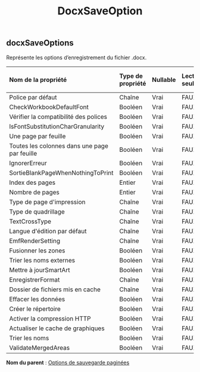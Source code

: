 ﻿---
title: DocxSaveOption
second_title: Aspose.Cells Cloud Documen
type: docs
url: /fr/specification/model/docxsaveoptions/
description: "Aspose.Cells Spécification du modèle cloud : DocxSaveOptions. Gérez sans effort Excel et d'autres feuilles de calcul avec des fonctionnalités telles que l'ouverture, la génération, l'édition, le fractionnement, la fusion, la comparaison et la conversion."
kwords: Excel, Office, feuille de calcul, Cloud REST API, DocxSaveOptions
weight: 50
---
## **docxSaveOptions**

 Représente les options d’enregistrement du fichier .docx.

| Nom de la propriété| Type de propriété| Nullable| Lecture seulement| Valeur par défaut| Description|
|:- |:- |:- |:- |:- |:- |
| Police par défaut| Chaîne| Vrai| FAUX|||
| CheckWorkbookDefaultFont| Booléen| Vrai| FAUX|||
| Vérifier la compatibilité des polices| Booléen| Vrai| FAUX|||
| IsFontSubstitutionCharGranularity| Booléen| Vrai| FAUX|||
| Une page par feuille| Booléen| Vrai| FAUX|||
| Toutes les colonnes dans une page par feuille| Booléen| Vrai| FAUX|||
| IgnorerErreur| Booléen| Vrai| FAUX|||
| SortieBlankPageWhenNothingToPrint| Booléen| Vrai| FAUX|||
| Index des pages| Entier| Vrai| FAUX|||
| Nombre de pages| Entier| Vrai| FAUX|||
| Type de page d'impression| Chaîne| Vrai| FAUX|||
| Type de quadrillage| Chaîne| Vrai| FAUX|||
| TextCrossType| Chaîne| Vrai| FAUX|||
| Langue d'édition par défaut| Chaîne| Vrai| FAUX|||
| EmfRenderSetting| Chaîne| Vrai| FAUX|||
| Fusionner les zones| Booléen| Vrai| FAUX|||
| Trier les noms externes| Booléen| Vrai| FAUX|||
| Mettre à jourSmartArt| Booléen| Vrai| FAUX|||
| EnregistrerFormat| Chaîne| Vrai| FAUX|||
| Dossier de fichiers mis en cache| Chaîne| Vrai| FAUX|||
| Effacer les données| Booléen| Vrai| FAUX|||
| Créer le répertoire| Booléen| Vrai| FAUX|||
| Activer la compression HTTP| Booléen| Vrai| FAUX|||
| Actualiser le cache de graphiques| Booléen| Vrai| FAUX|||
| Trier les noms| Booléen| Vrai| FAUX|||
| ValidateMergedAreas| Booléen| Vrai| FAUX|||

**Nom du parent** : [Options de sauvegarde paginées](/specification/model/paginatedsaveoptions)

